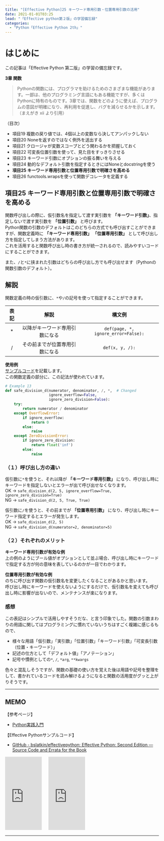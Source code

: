 ```yaml
---
title: "[Effective Python]25 キーワード専用引数・位置専用引数の活用"
date: 2021-01-01T03:25
lead: "「Effective python第２版」の学習備忘録"
categories:
  - "Python「Effective Python 2th」"
---
```


# はじめに
この記事は「Effective Python 第二版」の学習の備忘録です。

**3章 関数**  
>Pythonの関数には、プログラマを助けるためのさまざまな機能があります。一部は、他のプログラミング言語にもある機能ですが、多くはPythonに特有のものです。3章では、関数をどのように使えば、プログラムの意図が明確になり、再利用を促進し、バグを減らせるかを示します。（まえがき xii より引用）

（目次）
- 項目19 複数の戻り値では、4個以上の変数なら決してアンパックしない
- 項目20 Noneを返すのではなく例外を送出する
- 項目21 クロージャが変数スコープとどう関わるかを把握しておく
- 項目22 可変長位置引数を使って、見た目をすっきりさせる
- 項目23 キーワード引数にオプションの振る舞いを与える
- 項目24 動的なデフォルト引数を指定するときにはNoneとdocstringを使う
- **項目25 キーワード専用引数と位置専用引数で明確さを高める**
- 項目26 functools.wrapsを使って関数デコレータを定義する



## 項目25 キーワード専用引数と位置専用引数で明確さを高める
関数呼び出しの際に、仮引数名を指定して渡す実引数を **「キーワード引数」**、指定しないで渡す実引数を **「位置引数」** と呼びます。  
Python関数の引数のデフォルトはこのどちらの方式でも呼び出すことができますが、関数定義時に **「キーワード専用引数」** **「位置専用引数」** として呼び出し方を指定してしまう方法があります。  
これを活用すると関数呼び出し時の書き方が統一されるので、読みやすいコードにすることができます。  

また、`/`と`*`に挟まれた引数はどちらの呼び出し方でも呼び出せます（Pythonの関数引数のデフォルト）。

## 解説
関数定義の時の仮引数に、`*`や`/`の記号を使って指定することができます。

|  表記  |  解説  |  構文例  |
| :---: | :---: | :---: |
|  * |  以降がキーワード専用引数になる  | `def(page, *, ignore_error=False):` |
|  /  |  その前までが位置専用引数になる  | `def(x, y, /):` |


**使用例**  
[サンプルコード](https://github.com/bslatkin/effectivepython/blob/master/example_code/item_25.py)を記載します。  
この関数定義の部分に、この記法が使われています。

```python
# Example 13
def safe_division_d(numerator, denominator, /, *,  # Changed
                    ignore_overflow=False,
                    ignore_zero_division=False):
    try:
        return numerator / denominator
    except OverflowError:
        if ignore_overflow:
            return 0
        else:
            raise
    except ZeroDivisionError:
        if ignore_zero_division:
            return float('inf')
        else:
            raise
```


### （１）呼び出し方の違い
仮引数に`*`を使うと、それ以降が **「キーワード専用引数」** になり、呼び出し時にキーワードを指定しないとエラーが出て呼び出せなくなります。  
OK -> `safe_division_d(2, 5, ignore_overflow=True, ignore_zero_division=True)`  
NG -> `safe_division_d(2, 5, True, True)`

仮引数に`/`を使うと、その前までが **「位置専用引数」** になり、呼び出し時にキーワード指定するとエラーが発生します。  
OK -> `safe_division_d(2, 5)`  
NG -> `safe_division_d(numerator=2, denominator=5)`


### （２）それぞれのメリット
**キーワード専用引数が有効な例**  
上の例のようにブール値がオプションとして並ぶ場合、呼び出し時にキーワードで指定する方が何の意味を表しているのかが一目でわかります。

**位置専用引数が有効な例**  
のちに呼び出す関数の仮引数名を変更したくなることがあるかと思います。  
呼び出し時にキーワードを使えないようにするだけで、仮引数名を変えても呼び出し時に影響が出ないので、メンテナンスが楽になります。  


### 感想
この表記はシンプルで活用しやすそうだな、と言う印象でした。関数の引数まわりの用語に関してはプログラミングに慣れていないうちはすごく複雑に感じるもので、

- 様々な用語「仮引数」「実引数」「位置引数」「キーワード引数」「可変長引数（位置・キーワード）」
- 記述の仕方として「デフォルト値」「アノテーション」
- 記号や慣例としての`*`, `/`, `*arg`, `**kwargs`

色々と混乱しそうですが、関数の基礎の使い方を覚えた後は用語や記号を整理をして、書かれているコードを読み解けるようになると関数の活用度がグッと上がりそうです。

---
## MEMO
【参考ページ】
- [Python実践入門](https://www.amazon.co.jp/Python%E5%AE%9F%E8%B7%B5%E5%85%A5%E9%96%80-%E8%A8%80%E8%AA%9E%E3%81%AE%E5%8A%9B%E3%82%92%E5%BC%95%E3%81%8D%E5%87%BA%E3%81%97%E3%80%81%E9%96%8B%E7%99%BA%E5%8A%B9%E7%8E%87%E3%82%92%E9%AB%98%E3%82%81%E3%82%8B-WEB-PRESS-plus-ebook/dp/B0842JDVBZ)

【Effective Pythonサンプルコード】
- [GitHub - bslatkin/effectivepython: Effective Python: Second Edition — Source Code and Errata for the Book](https://github.com/bslatkin/effectivepython)

<iframe style="width:120px;height:240px;" marginwidth="0" marginheight="0" scrolling="no" frameborder="0" src="https://rcm-fe.amazon-adsystem.com/e/cm?ref=qf_sp_asin_til&t=massasquash08-22&m=amazon&o=9&p=8&l=as1&IS1=1&detail=1&asins=4873119170&linkId=b01ad363c615cc9408dfcc360b1a85de&bc1=ffffff&amp;lt1=_top&fc1=333333&lc1=0066c0&bg1=ffffff&f=ifr"></iframe>
　
<iframe style="width:120px;height:240px;" marginwidth="0" marginheight="0" scrolling="no" frameborder="0" src="https://rcm-fe.amazon-adsystem.com/e/cm?ref=qf_sp_asin_til&t=massasquash08-22&m=amazon&o=9&p=8&l=as1&IS1=1&detail=1&asins=B0842JDVBZ&linkId=25d949cbd1c5fb4187836e2a7ab30cb3&bc1=ffffff&amp;lt1=_top&fc1=333333&lc1=0066c0&bg1=ffffff&f=ifr"></iframe>

---